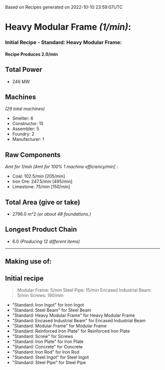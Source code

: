 Based on Recipes generated on 2022-10-10 23:59:07UTC
# Heavy Modular Frame *(1/min)*:
### Initial Recipe - Standard: Heavy Modular Frame:


#### Recipe Produces 2.0/min

## Total Power
*  246 MW

## Machines
*(29 total machines)*
* Smelter: 6
* Constructor: 15
* Assembler: 5
* Foundry: 2
* Manufacturer: 1

## Raw Components
*Amt for 1/min [Amt for 100% 1 machine efficiency/min]*
:
* Coal: 102.5/min [205/min]
* Iron Ore: 247.5/min [495/min]
* Limestone: 75/min [150/min]

## Total Area (give or take)
*  2796.0 m^2
*(or about 48 foundations.)*

## Longest Product Chain
*  6.0
*(Producing 12 different items)*


------

## Making use of:

## Initial recipe

> Modular Frame: 5/min
> Steel Pipe: 15/min
> Encased Industrial Beam: 5/min
> Screws: 190/min

* "Standard: Iron Ingot" for Iron Ingot
* "Standard: Steel Beam" for Steel Beam
* "Standard: Heavy Modular Frame" for Heavy Modular Frame
* "Standard: Encased Industrial Beam" for Encased Industrial Beam
* "Standard: Modular Frame" for Modular Frame
* "Standard: Reinforced Iron Plate" for Reinforced Iron Plate
* "Standard: Screw" for Screws
* "Standard: Iron Plate" for Iron Plate
* "Standard: Concrete" for Concrete
* "Standard: Iron Rod" for Iron Rod
* "Standard: Steel Ingot" for Steel Ingot
* "Standard: Steel Pipe" for Steel Pipe